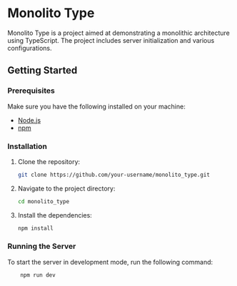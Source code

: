 # Monolito Type

Monolito Type is a project aimed at demonstrating a monolithic architecture using TypeScript. The project includes server initialization and various configurations.

## Getting Started

### Prerequisites

Make sure you have the following installed on your machine:

- [Node.js](https://nodejs.org/en/)
- [npm](https://www.npmjs.com/)

### Installation

1. Clone the repository:

    ```sh
    git clone https://github.com/your-username/monolito_type.git
    ```

2. Navigate to the project directory:

    ```sh
    cd monolito_type
    ```

3. Install the dependencies:

    ```sh
    npm install
    ```

### Running the Server

To start the server in development mode, run the following command:

```sh
    npm run dev